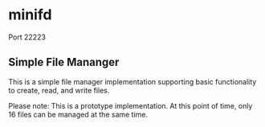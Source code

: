 # minifd

Port 22223

## Simple File Mananger

This is a simple file manager implementation supporting basic functionality to create, read, and write files.

Please note:
This is a prototype implementation. At this point of time, only 16 files can be managed at the same time.
